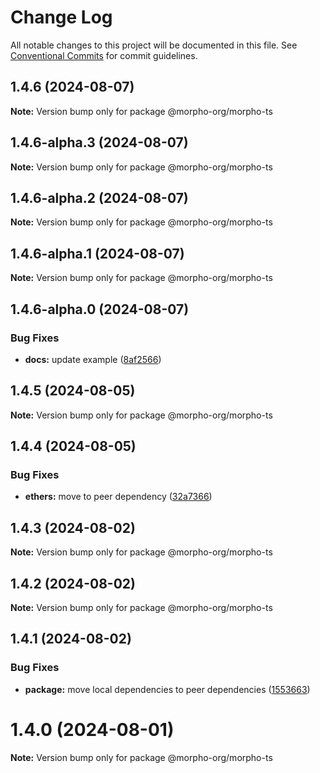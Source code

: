 # Change Log

All notable changes to this project will be documented in this file.
See [Conventional Commits](https://conventionalcommits.org) for commit guidelines.

## 1.4.6 (2024-08-07)

**Note:** Version bump only for package @morpho-org/morpho-ts

## 1.4.6-alpha.3 (2024-08-07)

**Note:** Version bump only for package @morpho-org/morpho-ts

## 1.4.6-alpha.2 (2024-08-07)

**Note:** Version bump only for package @morpho-org/morpho-ts

## 1.4.6-alpha.1 (2024-08-07)

**Note:** Version bump only for package @morpho-org/morpho-ts

## 1.4.6-alpha.0 (2024-08-07)

### Bug Fixes

* **docs:** update example ([8af2566](https://github.com/morpho-org/sdks/commit/8af2566689c8c1ba70d20797e83837e9d0359108))

## 1.4.5 (2024-08-05)

**Note:** Version bump only for package @morpho-org/morpho-ts

## 1.4.4 (2024-08-05)

### Bug Fixes

* **ethers:** move to peer dependency ([32a7366](https://github.com/morpho-org/sdks/commit/32a7366e2a83a6a98bb0be69fc9d88f650174bf7))

## 1.4.3 (2024-08-02)

**Note:** Version bump only for package @morpho-org/morpho-ts

## 1.4.2 (2024-08-02)

**Note:** Version bump only for package @morpho-org/morpho-ts

## 1.4.1 (2024-08-02)

### Bug Fixes

* **package:** move local dependencies to peer dependencies ([1553663](https://github.com/morpho-org/sdks/commit/15536638c4564743b9d96de17b34739346b3b3e0))

# 1.4.0 (2024-08-01)

**Note:** Version bump only for package @morpho-org/morpho-ts
